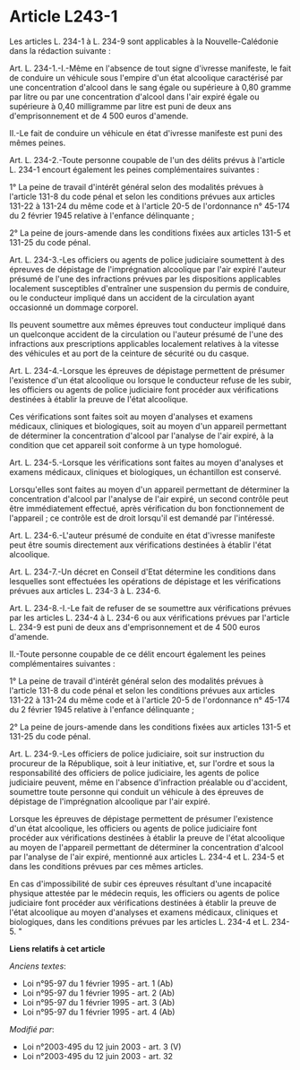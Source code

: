# Article L243-1

Les articles L. 234-1 à L. 234-9 sont applicables à la Nouvelle-Calédonie dans la rédaction suivante : 

Art. L. 234-1.-I.-Même en l'absence de tout signe d'ivresse manifeste, le fait de conduire un véhicule sous l'empire d'un
état alcoolique caractérisé par une concentration d'alcool dans le sang égale ou supérieure à 0,80 gramme par litre ou par
une concentration d'alcool dans l'air expiré égale ou supérieure à 0,40 milligramme par litre est puni de deux ans
d'emprisonnement et de 4 500 euros d'amende. 

II.-Le fait de conduire un véhicule en état d'ivresse manifeste est puni des mêmes peines. 

Art. L. 234-2.-Toute personne coupable de l'un des délits prévus à l'article L. 234-1 encourt également les peines
complémentaires suivantes : 

1° La peine de travail d'intérêt général selon des modalités prévues à l'article 131-8 du code pénal et selon les conditions
prévues aux articles 131-22 à 131-24 du même code et à l'article 20-5 de l'ordonnance n° 45-174 du 2 février 1945 relative à
l'enfance délinquante ; 

2° La peine de jours-amende dans les conditions fixées aux articles 131-5 et 131-25 du code pénal. 

Art. L. 234-3.-Les officiers ou agents de police judiciaire soumettent à des épreuves de dépistage de l'imprégnation
alcoolique par l'air expiré l'auteur présumé de l'une des infractions prévues par les dispositions applicables localement
susceptibles d'entraîner une suspension du permis de conduire, ou le conducteur impliqué dans un accident de la circulation
ayant occasionné un dommage corporel. 

Ils peuvent soumettre aux mêmes épreuves tout conducteur impliqué dans un quelconque accident de la circulation ou l'auteur
présumé de l'une des infractions aux prescriptions applicables localement relatives à la vitesse des véhicules et au port de
la ceinture de sécurité ou du casque. 

Art. L. 234-4.-Lorsque les épreuves de dépistage permettent de présumer l'existence d'un état alcoolique ou lorsque le
conducteur refuse de les subir, les officiers ou agents de police judiciaire font procéder aux vérifications destinées à
établir la preuve de l'état alcoolique. 

Ces vérifications sont faites soit au moyen d'analyses et examens médicaux, cliniques et biologiques, soit au moyen d'un
appareil permettant de déterminer la concentration d'alcool par l'analyse de l'air expiré, à la condition que cet appareil
soit conforme à un type homologué. 

Art. L. 234-5.-Lorsque les vérifications sont faites au moyen d'analyses et examens médicaux, cliniques et biologiques, un
échantillon est conservé. 

Lorsqu'elles sont faites au moyen d'un appareil permettant de déterminer la concentration d'alcool par l'analyse de l'air
expiré, un second contrôle peut être immédiatement effectué, après vérification du bon fonctionnement de l'appareil ; ce
contrôle est de droit lorsqu'il est demandé par l'intéressé. 

Art. L. 234-6.-L'auteur présumé de conduite en état d'ivresse manifeste peut être soumis directement aux vérifications
destinées à établir l'état alcoolique. 

Art. L. 234-7.-Un décret en Conseil d'Etat détermine les conditions dans lesquelles sont effectuées les opérations de
dépistage et les vérifications prévues aux articles L. 234-3 à L. 234-6. 

Art. L. 234-8.-I.-Le fait de refuser de se soumettre aux vérifications prévues par les articles L. 234-4 à L. 234-6 ou aux
vérifications prévues par l'article L. 234-9 est puni de deux ans d'emprisonnement et de 4 500 euros d'amende. 

II.-Toute personne coupable de ce délit encourt également les peines complémentaires suivantes : 

1° La peine de travail d'intérêt général selon des modalités prévues à l'article 131-8 du code pénal et selon les conditions
prévues aux articles 131-22 à 131-24 du même code et à l'article 20-5 de l'ordonnance n° 45-174 du 2 février 1945 relative à
l'enfance délinquante ; 

2° La peine de jours-amende dans les conditions fixées aux articles 131-5 et 131-25 du code pénal. 

Art. L. 234-9.-Les officiers de police judiciaire, soit sur instruction du procureur de la République, soit à leur
initiative, et, sur l'ordre et sous la responsabilité des officiers de police judiciaire, les agents de police judiciaire
peuvent, même en l'absence d'infraction préalable ou d'accident, soumettre toute personne qui conduit un véhicule à des
épreuves de dépistage de l'imprégnation alcoolique par l'air expiré. 

Lorsque les épreuves de dépistage permettent de présumer l'existence d'un état alcoolique, les officiers ou agents de police
judiciaire font procéder aux vérifications destinées à établir la preuve de l'état alcoolique au moyen de l'appareil
permettant de déterminer la concentration d'alcool par l'analyse de l'air expiré, mentionné aux articles L. 234-4 et L. 234-5
et dans les conditions prévues par ces mêmes articles. 

En cas d'impossibilité de subir ces épreuves résultant d'une incapacité physique attestée par le médecin requis, les
officiers ou agents de police judiciaire font procéder aux vérifications destinées à établir la preuve de l'état alcoolique
au moyen d'analyses et examens médicaux, cliniques et biologiques, dans les conditions prévues par les articles L. 234-4 et
L. 234-5. "

**Liens relatifs à cet article**

_Anciens textes_:

  - Loi n°95-97 du 1 février 1995 - art. 1 (Ab)
  - Loi n°95-97 du 1 février 1995 - art. 2 (Ab)
  - Loi n°95-97 du 1 février 1995 - art. 3 (Ab)
  - Loi n°95-97 du 1 février 1995 - art. 4 (Ab)

_Modifié par_:

  - Loi n°2003-495 du 12 juin 2003 - art. 3 (V)
  - Loi n°2003-495 du 12 juin 2003 - art. 32
